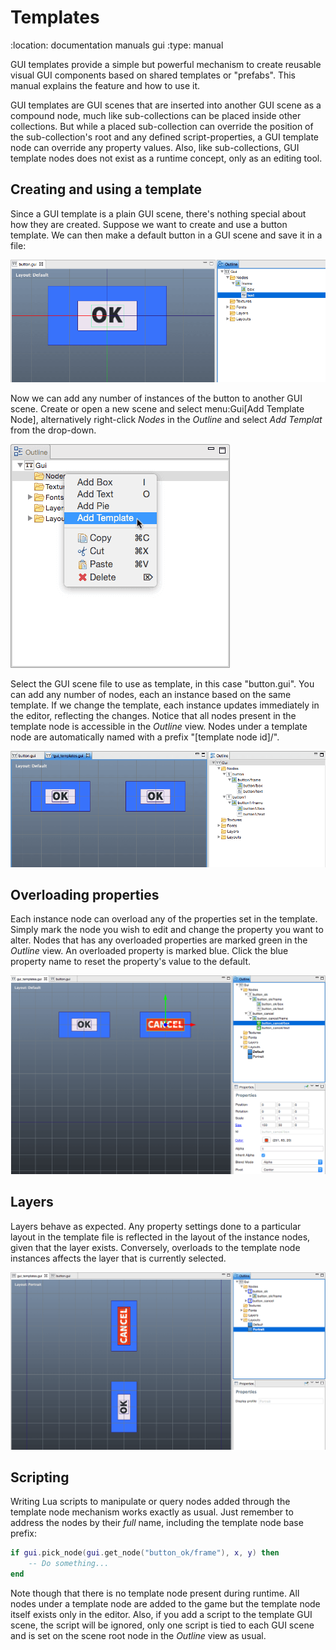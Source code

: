 Templates
=========
:location: documentation manuals gui
:type: manual

GUI templates provide a simple but powerful mechanism to create reusable visual GUI components based on shared templates or "prefabs". This manual explains the feature and how to use it.

GUI templates are GUI scenes that are inserted into another GUI scene as a compound node, much like sub-collections can be placed inside other collections. But while a placed sub-collection can override the position of the sub-collection's root and any defined script-properties, a GUI template node can override any property values. Also, like sub-collections, GUI template nodes does not exist as a runtime concept, only as an editing tool.

## Creating and using a template

Since a GUI template is a plain GUI scene, there's nothing special about how they are created. Suppose we want to create and use a button template. We can then make a default button in a GUI scene and save it in a file:

![Button template](images/gui-templates/gui-templates-button.png)

Now we can add any number of instances of the button to another GUI scene. Create or open a new scene and select menu:Gui[Add Template Node], alternatively right-click *Nodes* in the *Outline* and select *Add Templat* from the drop-down.

![Add template](images/gui-templates/gui-templates-add-template.png)

Select the GUI scene file to use as template, in this case "button.gui". You can add any number of nodes, each an instance based on the same template. If we change the template, each instance updates immediately in the editor, reflecting the changes. Notice that all nodes present in the template node is accessible in the *Outline* view. Nodes under a template node are automatically named with a prefix "[template node id]/".

![Node instances](images/gui-templates/gui-templates-instances.png)

## Overloading properties

Each instance node can overload any of the properties set in the template. Simply mark the node you wish to edit and change the property you want to alter. Nodes that has any overloaded properties are marked green in the *Outline* view. An overloaded property is marked blue. Click the blue property name to reset the property's value to the default.

![Overloaded properties](images/gui-templates/gui-templates-overloaded.png)

## Layers

Layers behave as expected. Any property settings done to a particular layout in the template file is reflected in the layout of the instance nodes, given that the layer exists. Conversely, overloads to the template node instances affects the layer that is currently selected.

![Overloading in layers](images/gui-templates/gui-templates-layers.png)

## Scripting

Writing Lua scripts to manipulate or query nodes added through the template node mechanism works exactly as usual. Just remember to address the nodes by their _full_ name, including the template node base prefix:

```lua
if gui.pick_node(gui.get_node("button_ok/frame"), x, y) then
    -- Do something...
end
```

Note though that there is no template node present during runtime. All nodes under a template node are added to the game but the template node itself exists only in the editor. Also, if you add a script to the template GUI scene, the script will be ignored, only one script is tied to each GUI scene and is set on the scene root node in the *Outline* view as usual.
